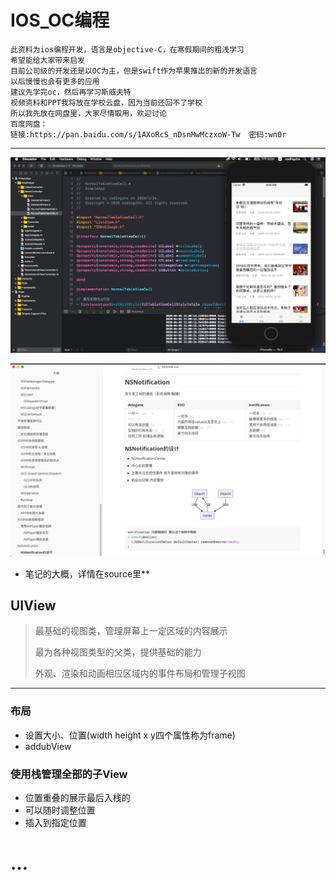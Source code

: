 # IOS_OC编程

```
此资料为ios编程开发，语言是objective-C，在寒假期间的粗浅学习
希望能给大家带来启发
目前公司级的开发还是以OC为主，但是swift作为苹果推出的新的开发语言
以后慢慢也会有更多的应用
建议先学完oc，然后再学习斯威夫特
视频资料和PPT我将放在学校云盘，因为当前还回不了学校
所以我先放在网盘里，大家尽情取用，欢迎讨论
百度网盘：
链接:https://pan.baidu.com/s/1AXoRcS_nDsnMwMczxoW-Tw  密码:wn0r
```

----

![项目截图](https://raw.githubusercontent.com/XMUT-CS-Community/ios_learing/master/pic/111.png)

![笔记](https://raw.githubusercontent.com/XMUT-CS-Community/ios_learing/master/pic/dagang.png)

- 笔记的大概，详情在source里**

## UIView

>最基础的视图类，管理屏幕上一定区域的内容展示
>
>最为各种视图类型的父类，提供基础的能力
>
>外观、渲染和动画相应区域内的事件布局和管理子视图

---

### 布局

- 设置大小、位置(width height x y四个属性称为frame)
- addubView

### 使用栈管理全部的子View

- 位置重叠的展示最后入栈的
- 可以随时调整位置
- 插入到指定位置

# ...



